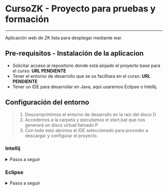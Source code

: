 # CursoZK - Proyecto para pruebas y formación

---

Aplicación web de ZK lista para desplegar mediante war.

## Pre-requisitos - Instalación de la aplicacion

* Solicitar acceso al repositorio donde está alojado el proyecto base para el curso: **URL PENDIENTE**
* Tener el entorno de desarrollo que se os facilitara en el curso: **URL PENDIENTE**
* Tener un IDE para desarrollar en Java, aqui usaremos Eclipse o Intellij.

## Configuración del entorno

> 1. Descomprimimos el entorno de desarrollo en la raíz del disco D
> 2. Accedemos a la carpeta y ejecutamos el start.bat que nos generará un disco virtual llamado P
> 3. Con todo esto abrimos el IDE seleccionado para proceder a descargar y configurar el proyecto.

### Intellij

<details><summary>Pasos a seguir</summary>

> 1. Ir a la web oficial de intellij y descargar e intalar la [Community Edition](https://www.jetbrains.com/idea/download/#section=windows)
>    * En caso de necesitar alguna versión específica, dentro del enlace a la izquierda tenemos la opcion "Other versions"
> 2. Una vez abierto el IDE, iremos a File > Settings y comenzaremos con la configuración
>    * Ir a la sección plugins buscar e instalar del marketplace, al terminar reiniciar el IDE:
>      * ZK: Plugin para que el IDE reconozca los ficheros especificos del framework
>      * SonarLint: Plugin para que el IDE te reconozca los errores mas comunes de java y te los resalte para corregirlos
>      * JavaDoc: Plugin para autogenerar codigo JavaDoc para documentar los procesos
>      * Adapter for Eclipse Code Formatter: Plugin para hacer compatibles los code formatter de eclipse
>      * Save Actions: Plugin que lanza acciones por defecto al guardar un fichero
>    * Configurar "Adapter for Eclipse Code Formatter":
>      ![code_formatter.png](readme/img/intellij/code_formatter.png)
>    * Configurar "Save Actions":
>      ![code_formatter.png](readme/img/intellij/save_actions.png)
>    * Configurar Maven:
>      ![code_formatter.png](readme/img/intellij/maven.png)
> 3. Si la versión es anterior a la versión 2020.3 es necesario intalar el plugin de Lombok. File > Settings > Plugins > Marketplace > Lombok
> 4. Puede darse el caso de que no te reconozca algunas anotaciones del proyecto y te las marque en rojo como @Getter, @Setter, @NoArgsConstructor... ***en ese caso*** proceder a marcar el check de la imagen
>    ![code_formatter.png](readme/img/intellij/mapstruct_annotations.png)

</details>

### Eclipse

<details><summary>Pasos a seguir</summary>

> PENDIENTE

</details>
